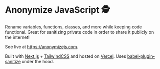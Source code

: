 # Anonymize JavaScript 🕵️

Rename variables, functions, classes, and more while keeping code functional. Great for sanitizing private code in order to share it publicly on the internet!

See live at https://anonymizejs.com.

Built with [Next.js](https://nextjs.org/) + [TailwindCSS](https://tailwindcss.com/) and hosted on [Vercel](https://vercel.com). Uses [babel-plugin-sanitize](https://github.com/emroussel/anonymize-javascript) under the hood.
